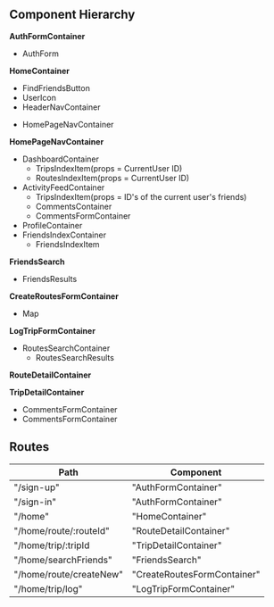 ## Component Hierarchy

**AuthFormContainer**
 - AuthForm

**HomeContainer**
  - FindFriendsButton
  - UserIcon
  - HeaderNavContainer
  + HomePageNavContainer

 **HomePageNavContainer**
  - DashboardContainer
    - TripsIndexItem(props = CurrentUser ID)
    - RoutesIndexItem(props = CurrentUser ID)
  - ActivityFeedContainer
    - TripsIndexItem(props = ID's of the current user's friends)
    + CommentsContainer
    + CommentsFormContainer
  - ProfileContainer
  - FriendsIndexContainer
    - FriendsIndexItem

**FriendsSearch**
  - FriendsResults

**CreateRoutesFormContainer**
  - Map

**LogTripFormContainer**
  - RoutesSearchContainer
    - RoutesSearchResults

**RouteDetailContainer**

**TripDetailContainer**
  - CommentsFormContainer
  - CommentsFormContainer

## Routes

|Path   | Component   |
|-------|-------------|
| "/sign-up" | "AuthFormContainer" |
| "/sign-in" | "AuthFormContainer" |
| "/home" | "HomeContainer" |
| "/home/route/:routeId" | "RouteDetailContainer" |
| "/home/trip/:tripId | "TripDetailContainer" |
| "/home/searchFriends" | "FriendsSearch" |
| "/home/route/createNew" | "CreateRoutesFormContainer" |
| "/home/trip/log" | "LogTripFormContainer" |

